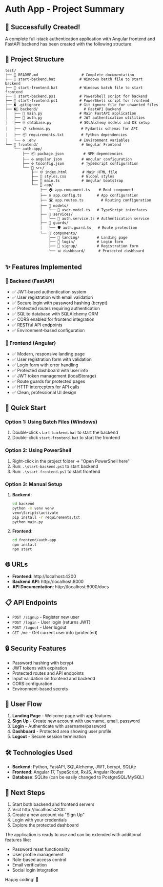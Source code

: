 # Auth App - Project Summary

## 🎉 Successfully Created!

A complete full-stack authentication application with Angular frontend and FastAPI backend has been created with the following structure:

## 📁 Project Structure

```
test/
├── 📄 README.md                    # Complete documentation
├── 🔧 start-backend.bat           # Windows batch file to start backend
├── 🔧 start-frontend.bat          # Windows batch file to start frontend
├── 🔧 start-backend.ps1           # PowerShell script for backend
├── 🔧 start-frontend.ps1          # PowerShell script for frontend
├── � .gitignore                  # Git ignore file for unwanted files
├── �📁 backend/                     # FastAPI Backend
│   ├── 🐍 main.py                 # Main FastAPI application
│   ├── 🔐 auth.py                 # JWT authentication utilities
│   ├── 🗄️ database.py             # SQLAlchemy models and DB setup
│   ├── 📋 schemas.py              # Pydantic schemas for API
│   ├── 📦 requirements.txt        # Python dependencies
│   └── ⚙️ .env                    # Environment variables
└── 📁 frontend/                    # Angular Frontend
    └── auth-app/
        ├── 📦 package.json         # NPM dependencies
        ├── ⚙️ angular.json         # Angular configuration
        ├── ⚙️ tsconfig.json        # TypeScript configuration
        └── 📁 src/
            ├── 🌐 index.html       # Main HTML file
            ├── 🎨 styles.css       # Global styles
            ├── 🚀 main.ts          # Angular bootstrap
            └── 📁 app/
                ├── 🏠 app.component.ts    # Root component
                ├── ⚙️ app.config.ts       # App configuration
                ├── 🛣️ app.routes.ts        # Routing configuration
                ├── 📁 models/
                │   └── 👤 user.model.ts   # TypeScript interfaces
                ├── 📁 services/
                │   └── 🔐 auth.service.ts # Authentication service
                ├── 📁 guards/
                │   └── 🛡️ auth.guard.ts   # Route protection
                └── 📁 components/
                    ├── 🏡 landing/        # Landing page
                    ├── 🔑 login/          # Login form
                    ├── 📝 signup/         # Registration form
                    └── 📊 dashboard/      # Protected dashboard
```

## ✨ Features Implemented

### 🔐 Backend (FastAPI)
- ✅ JWT-based authentication system
- ✅ User registration with email validation
- ✅ Secure login with password hashing (bcrypt)
- ✅ Protected routes requiring authentication
- ✅ SQLite database with SQLAlchemy ORM
- ✅ CORS enabled for frontend integration
- ✅ RESTful API endpoints
- ✅ Environment-based configuration

### 🎨 Frontend (Angular)
- ✅ Modern, responsive landing page
- ✅ User registration form with validation
- ✅ Login form with error handling
- ✅ Protected dashboard with user info
- ✅ JWT token management (localStorage)
- ✅ Route guards for protected pages
- ✅ HTTP interceptors for API calls
- ✅ Clean, professional UI design

## 🚀 Quick Start

### Option 1: Using Batch Files (Windows)
1. Double-click `start-backend.bat` to start the backend
2. Double-click `start-frontend.bat` to start the frontend

### Option 2: Using PowerShell
1. Right-click in the project folder → "Open PowerShell here"
2. Run: `.\start-backend.ps1` to start backend
3. Run: `.\start-frontend.ps1` to start frontend

### Option 3: Manual Setup
1. **Backend**: 
   ```bash
   cd backend
   python -m venv venv
   venv\Scripts\activate
   pip install -r requirements.txt
   python main.py
   ```

2. **Frontend**:
   ```bash
   cd frontend/auth-app
   npm install
   npm start
   ```

## 🌐 URLs
- **Frontend**: http://localhost:4200
- **Backend API**: http://localhost:8000
- **API Documentation**: http://localhost:8000/docs

## 📋 API Endpoints
- `POST /signup` - Register new user
- `POST /login` - User login (returns JWT)
- `POST /logout` - User logout
- `GET /me` - Get current user info (protected)

## 🔒 Security Features
- Password hashing with bcrypt
- JWT tokens with expiration
- Protected routes and API endpoints
- Input validation on frontend and backend
- CORS configuration
- Environment-based secrets

## 📱 User Flow
1. **Landing Page** - Welcome page with app features
2. **Sign Up** - Create new account with username, email, password
3. **Login** - Authenticate with username/password
4. **Dashboard** - Protected area showing user profile
5. **Logout** - Secure session termination

## 🛠️ Technologies Used
- **Backend**: Python, FastAPI, SQLAlchemy, JWT, bcrypt, SQLite
- **Frontend**: Angular 17, TypeScript, RxJS, Angular Router
- **Database**: SQLite (can be easily changed to PostgreSQL/MySQL)

## 📝 Next Steps
1. Start both backend and frontend servers
2. Visit http://localhost:4200
3. Create a new account via "Sign Up"
4. Login with your credentials
5. Explore the protected dashboard

The application is ready to use and can be extended with additional features like:
- Password reset functionality
- User profile management
- Role-based access control
- Email verification
- Social login integration

Happy coding! 🎉
